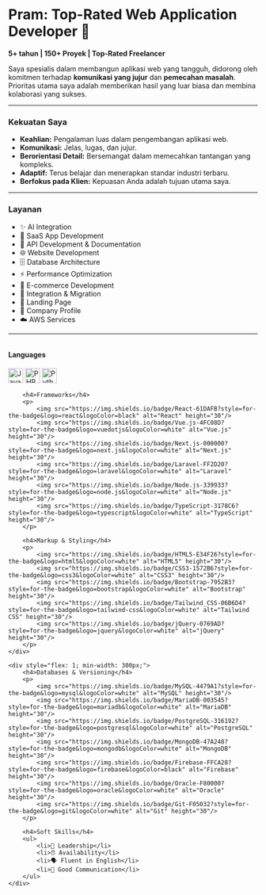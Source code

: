# Pram: Top-Rated Web Application Developer 👋

**5+ tahun | 150+ Proyek | Top-Rated Freelancer**

Saya spesialis dalam membangun aplikasi web yang tangguh, didorong oleh komitmen terhadap **komunikasi yang jujur** dan **pemecahan masalah**. Prioritas utama saya adalah memberikan hasil yang luar biasa dan membina kolaborasi yang sukses.

---

### Kekuatan Saya

* **Keahlian:** Pengalaman luas dalam pengembangan aplikasi web.
* **Komunikasi:** Jelas, lugas, dan jujur.
* **Berorientasi Detail:** Bersemangat dalam memecahkan tantangan yang kompleks.
* **Adaptif:** Terus belajar dan menerapkan standar industri terbaru.
* **Berfokus pada Klien:** Kepuasan Anda adalah tujuan utama saya.

---

### Layanan

* ✨ AI Integration
* 🚀 SaaS App Development
* 🔗 API Development & Documentation
* 🌐 Website Development
* 🗄️ Database Architecture
* ⚡ Performance Optimization
* 🛒 E-commerce Development
* 🔄 Integration & Migration
* 📄 Landing Page
* 🏢 Company Profile
* ☁️ AWS Services

---

<div style="display: flex; flex-wrap: wrap; justify-content: space-between; gap: 20px;">
    <div style="flex: 1; min-width: 300px;">
        <h4>Languages</h4>
        <p>
            <img src="https://img.shields.io/badge/JavaScript-F7DF1E?style=for-the-badge&logo=javascript&logoColor=black" alt="JavaScript" height="30"/>
            <img src="https://img.shields.io/badge/PHP-777BB4?style=for-the-badge&logo=php&logoColor=white" alt="PHP" height="30"/>
            <img src="https://img.shields.io/badge/Python-3776AB?style=for-the-badge&logo=python&logoColor=white" alt="Python" height="30"/>
        </p>

        <h4>Frameworks</h4>
        <p>
            <img src="https://img.shields.io/badge/React-61DAFB?style=for-the-badge&logo=react&logoColor=black" alt="React" height="30"/>
            <img src="https://img.shields.io/badge/Vue.js-4FC08D?style=for-the-badge&logo=vuedotjs&logoColor=white" alt="Vue.js" height="30"/>
            <img src="https://img.shields.io/badge/Next.js-000000?style=for-the-badge&logo=next.js&logoColor=white" alt="Next.js" height="30"/>
            <img src="https://img.shields.io/badge/Laravel-FF2D20?style=for-the-badge&logo=laravel&logoColor=white" alt="Laravel" height="30"/>
            <img src="https://img.shields.io/badge/Node.js-339933?style=for-the-badge&logo=node.js&logoColor=white" alt="Node.js" height="30"/>
            <img src="https://img.shields.io/badge/TypeScript-3178C6?style=for-the-badge&logo=typescript&logoColor=white" alt="TypeScript" height="30"/>
        </p>

        <h4>Markup & Styling</h4>
        <p>
            <img src="https://img.shields.io/badge/HTML5-E34F26?style=for-the-badge&logo=html5&logoColor=white" alt="HTML5" height="30"/>
            <img src="https://img.shields.io/badge/CSS3-1572B6?style=for-the-badge&logo=css3&logoColor=white" alt="CSS3" height="30"/>
            <img src="https://img.shields.io/badge/Bootstrap-7952B3?style=for-the-badge&logo=bootstrap&logoColor=white" alt="Bootstrap" height="30"/>
            <img src="https://img.shields.io/badge/Tailwind_CSS-06B6D4?style=for-the-badge&logo=tailwind-css&logoColor=white" alt="Tailwind CSS" height="30"/>
            <img src="https://img.shields.io/badge/jQuery-0769AD?style=for-the-badge&logo=jquery&logoColor=white" alt="jQuery" height="30"/>
        </p>
    </div>

    <div style="flex: 1; min-width: 300px;">
        <h4>Databases & Versioning</h4>
        <p>
            <img src="https://img.shields.io/badge/MySQL-4479A1?style=for-the-badge&logo=mysql&logoColor=white" alt="MySQL" height="30"/>
            <img src="https://img.shields.io/badge/MariaDB-003545?style=for-the-badge&logo=mariadb&logoColor=white" alt="MariaDB" height="30"/>
            <img src="https://img.shields.io/badge/PostgreSQL-316192?style=for-the-badge&logo=postgresql&logoColor=white" alt="PostgreSQL" height="30"/>
            <img src="https://img.shields.io/badge/MongoDB-47A248?style=for-the-badge&logo=mongodb&logoColor=white" alt="MongoDB" height="30"/>
            <img src="https://img.shields.io/badge/Firebase-FFCA28?style=for-the-badge&logo=firebase&logoColor=black" alt="Firebase" height="30"/>
            <img src="https://img.shields.io/badge/Oracle-F80000?style=for-the-badge&logo=oracle&logoColor=white" alt="Oracle" height="30"/>
            <img src="https://img.shields.io/badge/Git-F05032?style=for-the-badge&logo=git&logoColor=white" alt="Git" height="30"/>
        </p>

        <h4>Soft Skills</h4>
        <ul>
            <li>🤝 Leadership</li>
            <li>⏰ Availability</li>
            <li>🗣️ Fluent in English</li>
            <li>💬 Good Communication</li>
        </ul>
    </div>
</div>
